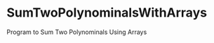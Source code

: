 SumTwoPolynominalsWithArrays
============================

Program to Sum Two Polynominals Using Arrays